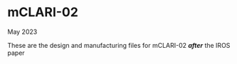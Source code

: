 # mCLARI-02

May 2023

These are the design and manufacturing files for mCLARI-02 ***after*** the IROS paper






